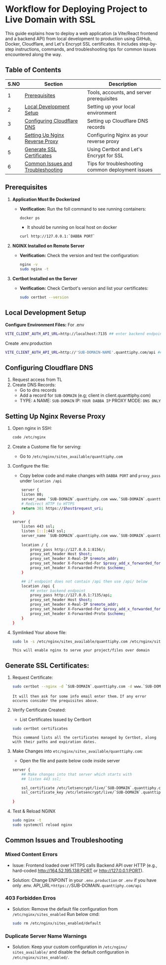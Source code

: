 ﻿# Workflow for Deploying Project to Live Domain with SSL

This guide explains how to deploy a web application (a Vite/React frontend and a backend API) from local development to production using GitHub, Docker, Cloudflare, and Let's Encrypt SSL certificates. It includes step-by-step instructions, commands, and troubleshooting tips for common issues encountered along the way.


## Table of Contents

| S.NO | Section                                                                  | Description                                                       |
|------|--------------------------------------------------------------------------|-------------------------------------------------------------------|
| 1    | [Prerequisites](#prerequisites)                                          | Tools, accounts, and server prerequisites                         |
| 2    | [Local Development Setup](#local-development-setup)                      | Setting up your local environment                                 |
| 3    | [Configuring Cloudflare DNS](#configuring-cloudflare-dns)                  | Setting up Cloudflare DNS records                                 |
| 4    | [Setting Up Nginx Reverse Proxy](#setting-up-nginx-reverse-proxy) | Configuring Nginx as your reverse proxy                           |
| 5    | [Generate SSL Certificates](#generate-ssl-certificates) | Using Certbot and Let's Encrypt for SSL                           |
| 6    | [Common Issues and Troubleshooting](#common-issues-and-troubleshooting)    | Tips for troubleshooting common deployment issues                 |


## Prerequisites

1. **Application Must Be Dockerized**    
   - **Verification:** Run the foll command to see running containers:
     ```bash
     docker ps
     ```
     - It should be running on local host on docker
     ```bash
     curl http://127.0.0.1:`DABBA PORT`
     ```

2. **NGINX Installed on Remote Server**    
   - **Verification:** Check the version and test the configuration:
     ```bash
     nginx -v
     sudo nginx -t
     ```

3. **Certbot Installed on the Server**  
   - **Verification:** Check Certbot's version and list your certificates:
     ```bash
     sudo certbot --version
     ```


## Local Development Setup

 **Configure Environment Files:**
   For .env 
   ```bash
   VITE_CLIENT_AUTH_API_URL=http://localhost:7135 ## enter backend endpoint (e.g; 124.12.135.128:7135)
   ```

   Create .env.production 
   ```bash
   VITE_CLIENT_AUTH_API_URL=http://'SUB-DOMAIN-NAME'.quanttiphy.com/api ## SUB-DOMAIN your CloudFlare DNS Name (e.g; 'client' in client.quanttiphy.com)
   ```


## Configuring Cloudflare DNS

1. Request access from TL
2. Create DNS Records:
    - Go to dns records 
    - Add a record for `SUB-DOMAIN` (e.g; client in client.quanttiphy.com)
    - TYPE: `A` NAME: `SUB-DOMAIN` IP: `YOUR DABBA IP` PROXY MODE: `DNS ONLY`


## Setting Up Nginx Reverse Proxy

1. Open nginx in SSH:
    ```bash
    code /etc/nginx
    ```
2. Create a Custome file for serving:
     - Go to `/etc/nginx/sites_available/quanttiphy.com`

3. Configure the file: 
   - Copy below code and make changes with `DABBA PORT` and `proxy_pass` under `location /api`
    ```bash
        server {
        listen 80;
        server_name `SUB-DOMAIN`.quanttiphy.com www.`SUB-DOMAIN`.quanttiphy.com;
        # Redirect HTTP to HTTPS
        return 301 https://$host$request_uri;
    }

    server {
        listen 443 ssl;
        listen [::]:443 ssl;
        server_name `SUB-DOMAIN`.quanttiphy.com www.`SUB-DOMAIN`.quanttiphy.com;
        
        location / {
            proxy_pass http://127.0.0.1:8156/;
            proxy_set_header Host $host;
            proxy_set_header X-Real-IP $remote_addr;
            proxy_set_header X-Forwarded-For $proxy_add_x_forwarded_for;
            proxy_set_header X-Forwarded-Proto $scheme;
        }

        ## if endpoint does not contain /api then use /api/ below
        location /api {
            ## enter backend endpoint
            proxy_pass http://127.0.0.1:7135/api; 
            proxy_set_header Host $host;
            proxy_set_header X-Real-IP $remote_addr;
            proxy_set_header X-Forwarded-For $proxy_add_x_forwarded_for;
            proxy_set_header X-Forwarded-Proto $scheme;
        }
    }
    ```

4. Symlinked Your above file:
    ```bash
    sudo ln -s /etc/nginx/sites_available/quanttiphy.com /etc/nginx/sites_enabled/quanttiphy.com
    ```
    
    `This will enable nginx to serve your project/files over domain`



## Generate SSL Certificates:

1. Request Certificate:
    ```bash
    sudo certbot --nginx -d `SUB-DOMAIN`.quanttiphy.com -d www.`SUB-DOMAIN`.quanttiphy.com
    ```
    `It will then ask for some info email enter them.`
    `If any error occures consider the prequisites above.`

2. Verify Certificate Created: 
    - List Certificates Issued by Certbort
    ```bash
    sudo certbot certificates
    ```
    `This command lists all the certificates managed by Certbot, along with their paths and expiration dates.`

3. Make Changes into `etc/nginx/sites_available/quanttiphy.com`:
    - Open the file and paste below code inside server

    ```bash
    server {
        ## Make changes into that server which starts with
        ## listen 443 ssl;

        ssl_certificate /etc/letsencrypt/live/`SUB-DOMAIN`.quanttiphy.com/fullchain.pem;
        ssl_certificate_key /etc/letsencrypt/live/`SUB-DOMAIN`.quanttiphy.com/privkey.pem;
        
    }
    ```

4. Test & Reload NGINX
    ```bash
    sudo nginx -t
    sudo systemctl reload nginx
    ```



## Common Issues and Troubleshooting

### Mixed Content Errors
    
- Issue: Frontend loaded over HTTPS calls Backend API over HTTP (e.g., hard-coded http://164.52.195.138:PORT or http://127.0.0.1:PORT).

- Solution: Change ENPOINT in your `.env.production` or `.env` if you have only .env. API_URL=`https://`SUB-DOMAIN`.quanttiphy.com/api`

### 403 Forbidden Erros

- Solution: Remove the default file configuration from `/etc/nginx/sites_enabled` Run below cmd:
    ```bash
    sudo rm /etc/nginx/sites_enabled/default
    ```

### Duplicate Server Name Warnings

- Solution: Keep your custom configuration in `/etc/nginx/ sites_available/` and disable the default configuration in `/etc/nginx/sites_enabled/`.

